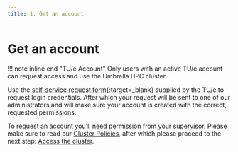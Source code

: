 ```yaml
---
title: 1. Get an account
---
```

# Get an account

!!! note inline end "TU/e Account"
     Only users with an active TU/e account can request access and use the Umbrella HPC cluster.

Use the [self-service request form](https://tue.topdesk.net/tas/public/ssp/content/serviceflow?unid=a745121fa0ab45f2b24aaaf64060760f){:target=_blank} supplied by the TU/e to request login credentials. After which your request will be sent to one of our administrators and will make sure your account is created with the correct, requested permissions.

To request an account you'll need permission from your supervisor. Please make sure to read our [Cluster Policies](../50-Cluster_Policies), after which please proceed to the next step: [Access the cluster](../10-access).
